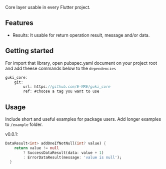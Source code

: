 <!-- 
This README describes the package. If you publish this package to pub.dev,
this README's contents appear on the landing page for your package. 
-->

Core layer usable in every Flutter project.

## Features

- Results: It usable for return operation result, message and/or data.

## Getting started

For import that library, open pubspec.yaml document on your project root and add theese commands below to the `dependencies`

```dart
guki_core:
    git:
        url: https://github.com/E-MRE/guki_core
        ref: #choose a tag you want to use
```

## Usage

Include short and useful examples for package users. Add longer examples
to `/example` folder. 

v0.0.1:

```dart
DataResult<int> addOneIfNotNull(int? value) {
    return value != null
        ? SuccessDataResult(data: value + 1)
        : ErrorDataResult(message: 'value is null');
  }
```
